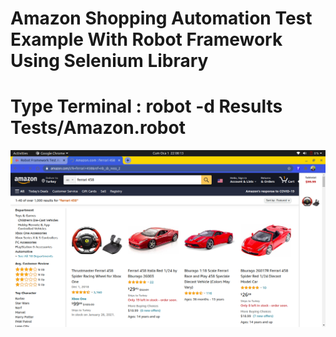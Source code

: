 # Amazon Shopping Automation Test Example With Robot Framework Using Selenium Library

# Type Terminal : robot -d Results Tests/Amazon.robot



![Ferrari 458](Results/selenium-screenshot-3.png)
